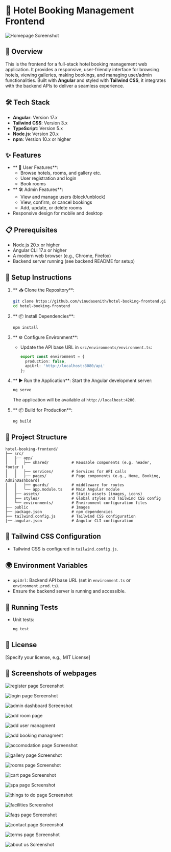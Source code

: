 # 🏨 Hotel Booking Management Frontend

![Homepage Screenshot](https://github.com/vinudasenith/hotel-booking-frontend/blob/master/webapp-shots/home%20page.jpeg)

## 📌 Overview
This is the frontend for a full-stack hotel booking management web application. It provides a responsive, user-friendly interface for browsing hotels, viewing galleries, making bookings, and managing user/admin functionalities. Built with **Angular** and styled with **Tailwind CSS**, it integrates with the backend APIs to deliver a seamless experience.

## 🛠 Tech Stack
- **Angular**: Version 17.x
- **Tailwind CSS**: Version 3.x
- **TypeScript**: Version 5.x
- **Node.js**: Version 20.x
- **npm**: Version 10.x or higher

## ✨ Features
- ** 👤 User Features**:
  - Browse hotels, rooms, and gallery etc.
  - User registration and login
  - Book rooms 
- ** 🛠 Admin Features**:
  - View and manage users (block/unblock)
  - View, confirm, or cancel bookings
  - Add, update, or delete rooms
- Responsive design for mobile and desktop

## 📋 Prerequisites
- Node.js 20.x or higher
- Angular CLI 17.x or higher
- A modern web browser (e.g., Chrome, Firefox)
- Backend server running (see backend README for setup)

## 🚀 Setup Instructions
1. ** 📥 Clone the Repository**:
   ```bash
   git clone https://github.com/vinudasenith/hotel-booking-frontend.git
   cd hotel-booking-frontend
   ```

2. ** 📦 Install Dependencies**:
   ```bash
   npm install
   ```

3. ** ⚙ Configure Environment**:
   - Update the API base URL in `src/environments/environment.ts`:
     ```typescript
     export const environment = {
       production: false,
       apiUrl: 'http://localhost:8080/api'
     };
     ```

4. ** ▶ Run the Application**:
   Start the Angular development server:
   ```bash
   ng serve
   ```
   The application will be available at `http://localhost:4200`.

5. ** 📦 Build for Production**:
   ```bash
   ng build
   ```
## 📂 Project Structure
```
hotel-booking-frontend/
├── src/
│   ├── app/
│   │   ├── shared/          # Reusable components (e.g. header, footer )
│   │   ├── services/        # Services for API calls 
│   │   ├── pages/           # Page components (e.g., Home, Booking, AdminDashboard)
│   │   ├── guards/          # middleware for routes 
│   │   └── app.module.ts    # Main Angular module
│   ├── assets/              # Static assets (images, icons)
│   ├── styles/              # Global styles and Tailwind CSS config
│   └── environments/        # Environment configuration files
├── public                   # Images
├── package.json             # npm dependencies
├── tailwind.config.js       # Tailwind CSS configuration
|── angular.json             # Angular CLI configuration 
```

## 🎨 Tailwind CSS Configuration
- Tailwind CSS is configured in `tailwind.config.js`.

## 🌍 Environment Variables
- `apiUrl`: Backend API base URL (set in `environment.ts` or `environment.prod.ts`).
- Ensure the backend server is running and accessible.

## 🧪 Running Tests
- Unit tests:
  ```bash
  ng test
  ```

## 📄 License
[Specify your license, e.g., MIT License]

## 📸 Screenshots of webpages
![register page Screenshot](https://github.com/vinudasenith/hotel-booking-frontend/blob/master/webapp-shots/user%20registration.jpeg)

![login page Screenshot](https://github.com/vinudasenith/hotel-booking-frontend/blob/master/webapp-shots/user%20login.jpeg)

![admin dashboard Screenshot](https://github.com/vinudasenith/hotel-booking-frontend/blob/master/webapp-shots/admin%20dashboard.jpeg)

![add room page](https://github.com/vinudasenith/hotel-booking-frontend/blob/master/webapp-shots/admin%20add%20room.jpeg)

![add user managment](https://github.com/vinudasenith/hotel-booking-frontend/blob/master/webapp-shots/admin%20user%20managment.jpeg)

![add booking managment](https://github.com/vinudasenith/hotel-booking-frontend/blob/master/webapp-shots/admin%20booking%20managment.jpeg)

![accomodation page Screenshot](https://github.com/vinudasenith/hotel-booking-frontend/blob/master/webapp-shots/accomadation.jpeg)

![gallery page Screenshot](https://github.com/vinudasenith/hotel-booking-frontend/blob/master/webapp-shots/gallery.jpeg)

![rooms page Screenshot](https://github.com/vinudasenith/hotel-booking-frontend/blob/master/webapp-shots/hotel%20rooms.jpeg)

![cart page Screenshot](https://github.com/vinudasenith/hotel-booking-frontend/blob/master/webapp-shots/cart%20page.jpeg)

![spa page Screenshot](https://github.com/vinudasenith/hotel-booking-frontend/blob/master/webapp-shots/spa.jpeg)

![things to do page Screenshot](https://github.com/vinudasenith/hotel-booking-frontend/blob/master/webapp-shots/things%20to%20do.jpeg)

![facilities Screenshot](https://github.com/vinudasenith/hotel-booking-frontend/blob/master/webapp-shots/facilities.jpeg)

![faqs page Screenshot](https://github.com/vinudasenith/hotel-booking-frontend/blob/master/webapp-shots/faqs.jpeg)

![contact page Screenshot](https://github.com/vinudasenith/hotel-booking-frontend/blob/master/webapp-shots/contact%20us.jpeg)

![terms page Screenshot](https://github.com/vinudasenith/hotel-booking-frontend/blob/master/webapp-shots/terms%20condition.jpeg)

![about us Screenshot](https://github.com/vinudasenith/hotel-booking-frontend/blob/master/webapp-shots/about%20us.jpeg)



